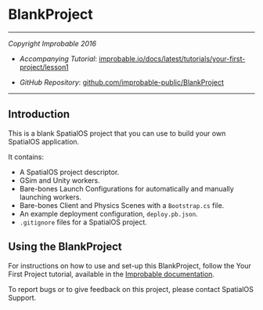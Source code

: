 # BlankProject
---

*Copyright Improbable 2016*

- *Accompanying Tutorial*: [improbable.io/docs/latest/tutorials/your-first-project/lesson1](https://improbable.io/docs/latest/tutorials/your-first-project/lesson1)

- *GitHub Repository*: [github.com/improbable-public/BlankProject](https://github.com/improbable-public/BlankProject)

---

## Introduction

This is a blank SpatialOS project that you can use to build your own SpatialOS application.

It contains:

* A SpatialOS project descriptor.
* GSim and Unity workers.
* Bare-bones Launch Configurations for automatically and manually launching workers.
* Bare-bones Client and Physics Scenes with a `Bootstrap.cs` file.
* An example deployment configuration, `deploy.pb.json`.
* `.gitignore` files for a SpatialOS project.

## Using the BlankProject

For instructions on how to use and set-up this BlankProject, follow the Your First Project tutorial, available in
the [Improbable documentation](https://improbable.io/docs).

To report bugs or to give feedback on this project, please contact SpatialOS Support.
